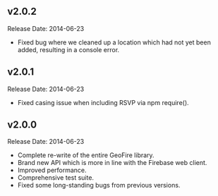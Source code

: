 v2.0.2
-------------
Release Date: 2014-06-23

  * Fixed bug where we cleaned up a location which had not yet been added, resulting in a console error.

v2.0.1
-------------
Release Date: 2014-06-23

  * Fixed casing issue when including RSVP via npm require().

v2.0.0
-------------
Release Date: 2014-06-23

  * Complete re-write of the entire GeoFire library.
  * Brand new API which is more in line with the Firebase web client.
  * Improved performance.
  * Comprehensive test suite.
  * Fixed some long-standing bugs from previous versions.
